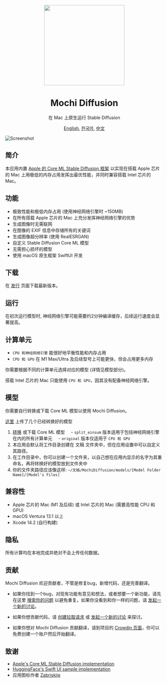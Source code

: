 <p align="center">
<img height="256" src="https://github.com/godly-devotion/MochiDiffusion/raw/main/Mochi Diffusion/Resources/Assets.xcassets/AppIcon.appiconset/AppIcon.png" />
</p>

<h1 align="center">Mochi Diffusion</h1>

<p align="center">在 Mac 上原生运行 Stable Diffusion</p>

<p align="center">
<a href="https://github.com/godly-devotion/MochiDiffusion/blob/main/README.md">English</a>,
<a href="https://github.com/godly-devotion/MochiDiffusion/blob/main/README.ko.md">한국어</a>,
<a href="https://github.com/godly-devotion/MochiDiffusion/blob/main/README.zh-Hans.md">中文</a>
</p>

![Screenshot](.github/images/screenshot.png)

## 简介

本应用内置 [Apple 的 Core ML Stable Diffusion 框架](https://github.com/apple/ml-stable-diffusion) 以实现在搭载 Apple 芯片的 Mac 上用极低的内存占用发挥出最优性能，并同时兼容搭载 Intel 芯片的 Mac。

## 功能

- 极致性能和极低内存占用 (使用神经网络引擎时 ~150MB)
- 在所有搭载 Apple 芯片的 Mac 上充分发挥神经网络引擎的优势
- 生成图像时无需联网
- 在图像的 EXIF 信息中存储所有的关键词
- 生成图像超分辨率 (使用 RealESRGAN)
- 自定义 Stable Diffusion Core ML 模型
- 无需担心损坏的模型
- 使用 macOS 原生框架 SwiftUI 开发

## 下载

在 [发行](https://github.com/godly-devotion/MochiDiffusion/releases) 页面下载最新版本。

## 运行

在初次运行模型时, 神经网络引擎可能需要约2分钟编译缓存，后续运行速度会显著提高。

## 计算单元

- `CPU 和神经网络引擎` 能很好地平衡性能和内存占用
- `CPU 和 GPU` 在 M1 Max/Ultra 及后续型号上可能更快，但会占用更多内存

你需要根据不同的计算单元选择对应的模型 (详情见模型部分)。

搭载 Intel 芯片的 Mac 只能使用 `CPU 和 GPU`，因其没有配备神经网络引擎。

## 模型

你需要自行转换或下载 Core ML 模型以使用 Mochi Diffusion。

[这里](https://huggingface.co/godly-devotion) 上传了几个已经转换好的模型

1. [转换](https://github.com/apple/ml-stable-diffusion#-converting-models-to-core-ml) 或下载 Core ML 模型
    - `split_einsum` 版本适用于包括神经网络引擎在内的所有计算单元
    - `original` 版本仅适用于 `CPU 和 GPU`
2. 本应用会默认将工作目录创建在 文稿 文件夹中，但在应用设置中可以自定义其路径。
3. 在工作目录中，你可以创建一个文件夹，以自己想在应用内显示的名字为其重命名，再将转换好的模型放到文件夹中
4. 你的文件夹路径应该像这样: `~/文稿/MochiDiffusion/models/[Model Folder Name]/[Model's Files]`

## 兼容性

- Apple 芯片的 Mac (M1 及后续) 或 Intel 芯片的 Mac (需要高性能 CPU 和 GPU)
- macOS Ventura 13.1 以上
- Xcode 14.2 (自行构建)

## 隐私

所有计算均在本地完成并绝对不会上传任何数据。

## 贡献

Mochi Diffusion 欢迎贡献者，不管是修复bug，新增代码，还是完善翻译。

- 如果你找到一个bug，对现有功能有意见和想法，或者想要一个新功能，请先在这里 [搜索你的问题](https://github.com/godly-devotion/MochiDiffusion/discussions) 以避免重复。如果你没看到和你一样的问题，请 [发起一个新的讨论](https://github.com/godly-devotion/MochiDiffusion/discussions/new)。

- 如果你想贡献代码，请 [创建拉取请求](https://github.com/godly-devotion/MochiDiffusion/pulls) 或 [发起一个新的讨论](https://github.com/godly-devotion/MochiDiffusion/discussions) 来探讨。

- 如果你想对 Mochi Diffusion 贡献翻译，请到项目的 [Crowdin 页面](https://github.com/godly-devotion/MochiDiffusion/discussions)，你可以免费创建一个账户然后开始翻译。

## 致谢

- [Apple's Core ML Stable Diffusion implementation](https://github.com/apple/ml-stable-diffusion)
- [HuggingFace's Swift UI sample implementation](https://github.com/huggingface/swift-coreml-diffusers)
- 应用图标作者 [Zabriskije](https://github.com/Zabriskije)
